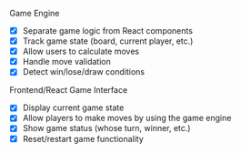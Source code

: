 Game Engine

- [x] Separate game logic from React components
- [x] Track game state (board, current player, etc.)
- [x] Allow users to calculate moves
- [x] Handle move validation
- [x] Detect win/lose/draw conditions

Frontend/React Game Interface

- [x] Display current game state
- [x] Allow players to make moves by using the game engine
- [x] Show game status (whose turn, winner, etc.)
- [x] Reset/restart game functionality
